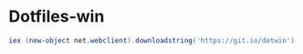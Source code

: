# Dotfiles-win

```powershell
iex (new-object net.webclient).downloadstring('https://git.io/dotwin')
```